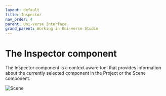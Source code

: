 ```yaml
---
layout: default
title: Inspector
nav_order: 4
parent: Uni-verse Interface
grand_parent: Working in Uni-verse Studio
---
```

# The Inspector component

The Inspector component is a context aware tool that provides information about the currently selected component in the Project or the Scene component.

![Scene]({{site.url}}{{site.baseurl}}/content/images/inspector.png)
